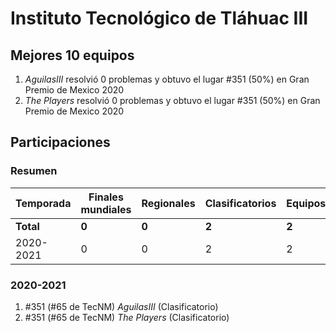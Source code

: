 ---
---

# Instituto Tecnológico de Tláhuac III

## Mejores 10 equipos

1. _AguilasIII_ resolvió 0 problemas y obtuvo el lugar #351 (50%) en Gran Premio de Mexico 2020
1. _The Players_ resolvió 0 problemas y obtuvo el lugar #351 (50%) en Gran Premio de Mexico 2020

## Participaciones

### Resumen

| Temporada | Finales mundiales | Regionales | Clasificatorios | Equipos |
| --- | --- | --- | --- | --- |
| **Total** | **0** | **0** | **2** | **2** |
| 2020-2021 | 0 | 0 | 2 | 2 |

### 2020-2021

1. #351 (#65 de TecNM) _AguilasIII_ (Clasificatorio)
1. #351 (#65 de TecNM) _The Players_ (Clasificatorio)



